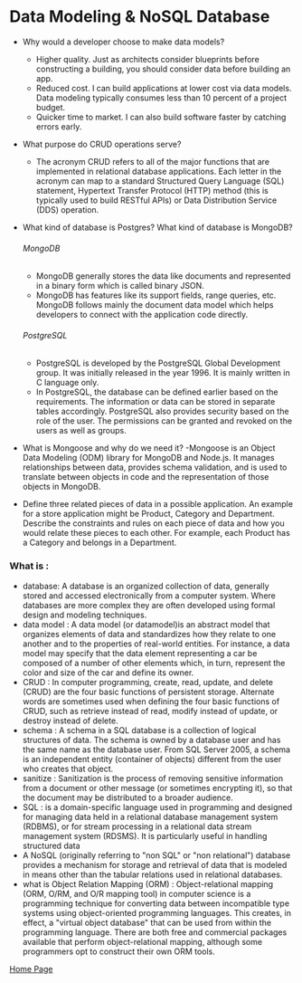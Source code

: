 # Data Modeling & NoSQL Database

* Why would a developer choose to make data models?
    - Higher quality. Just as architects consider blueprints before constructing a building, you should consider data before building an app. 
    - Reduced cost. I can build applications at lower cost via data models. Data modeling typically consumes less than 10 percent of a project budget.
    -  Quicker time to market. I can also build software faster by catching errors early. 

* What purpose do CRUD operations serve?
    - The acronym CRUD refers to all of the major functions that are implemented in relational database applications. Each letter in the acronym can map to a standard Structured Query Language (SQL) statement, Hypertext Transfer Protocol (HTTP) method (this is typically used to build RESTful APIs) or Data Distribution Service (DDS) operation.

*  What kind of database is Postgres? What kind of database is MongoDB?
    ###### MongoDB
    - MongoDB generally stores the data like documents and represented in a binary form which is called binary JSON. 
    - MongoDB has features like its support fields, range queries, etc. MongoDB follows mainly the document data model which helps developers to connect with the application code directly.
    ###### PostgreSQL
    - PostgreSQL is developed by the PostgreSQL Global Development group. It was initially released in the year 1996. It is mainly written in C language only.
    - In PostgreSQL, the database can be defined earlier based on the requirements. The information or data can be stored in separate tables accordingly. PostgreSQL also provides security based on the role of the user. The permissions can be granted and revoked on the users as well as groups.
* What is Mongoose and why do we need it?
    -Mongoose is an Object Data Modeling (ODM) library for MongoDB and Node.js. It manages relationships between data, provides schema validation, and is used to translate between objects in code and the representation of those objects in MongoDB.
* Define three related pieces of data in a possible application. An example for a store application might be Product, Category and Department. Describe the constraints and rules on each piece of data and how you would relate these pieces to each other. For example, each Product has a Category and belongs in a Department.

### What is :

* database: A database is an organized collection of data, generally stored and accessed electronically from a computer system. Where databases are more complex they are often developed using formal design and modeling techniques.
* data model : A data model (or datamodel)is an abstract model that organizes elements of data and standardizes how they relate to one another and to the properties of real-world entities. For instance, a data model may specify that the data element representing a car be composed of a number of other elements which, in turn, represent the color and size of the car and define its owner.
* CRUD : In computer programming, create, read, update, and delete (CRUD) are the four basic functions of persistent storage. Alternate words are sometimes used when defining the four basic functions of CRUD, such as retrieve instead of read, modify instead of update, or destroy instead of delete.
* schema : A schema in a SQL database is a collection of logical structures of data. The schema is owned by a database user and has the same name as the database user. From SQL Server 2005, a schema is an independent entity (container of objects) different from the user who creates that object.
* sanitize : Sanitization is the process of removing sensitive information from a document or other message (or sometimes encrypting it), so that the document may be distributed to a broader audience.
* SQL : is a domain-specific language used in programming and designed for managing data held in a relational database management system (RDBMS), or for stream processing in a relational data stream management system (RDSMS). It is particularly useful in handling structured data
* A NoSQL (originally referring to "non SQL" or "non relational") database provides a mechanism for storage and retrieval of data that is modeled in means other than the tabular relations used in relational databases. 
* what is Object Relation Mapping (ORM) : Object-relational mapping (ORM, O/RM, and O/R mapping tool) in computer science is a programming technique for converting data between incompatible type systems using object-oriented programming languages. This creates, in effect, a "virtual object database" that can be used from within the programming language. There are both free and commercial packages available that perform object-relational mapping, although some programmers opt to construct their own ORM tools.




[Home Page](https://osamamousa204.github.io/reading-notes-401/)
